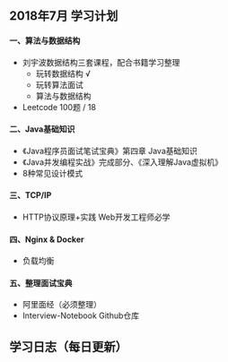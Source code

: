 ## 2018年7月 学习计划

#### 一、算法与数据结构

- 刘宇波数据结构三套课程，配合书籍学习整理
  - 玩转数据结构 √
  - 玩转算法面试
  - 算法与数据结构
- Leetcode 100题 / 18



#### 二、Java基础知识

- 《Java程序员面试笔试宝典》第四章 Java基础知识
- 《Java并发编程实战》完成部分、《深入理解Java虚拟机》
- 8种常见设计模式



#### 三、TCP/IP

- HTTP协议原理+实践 Web开发工程师必学



#### 四、Nginx & Docker

- 负载均衡



#### 五、整理面试宝典

- 阿里面经（必须整理）
- Interview-Notebook Github仓库





## 学习日志（每日更新）

